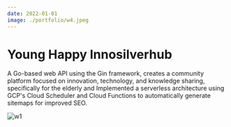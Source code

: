 ```yaml
---
date: 2022-01-01
image: ./portfolio/w4.jpeg
---
```


# Young Happy Innosilverhub

A Go-based web API using the Gin framework, creates a community platform focused on innovation, technology, and knowledge sharing, specifically for the elderly and Implemented a serverless architecture using GCP's Cloud Scheduler and Cloud Functions to automatically generate sitemaps for improved SEO.

<!-- more -->

![w1](/portfolio/w4.jpeg)